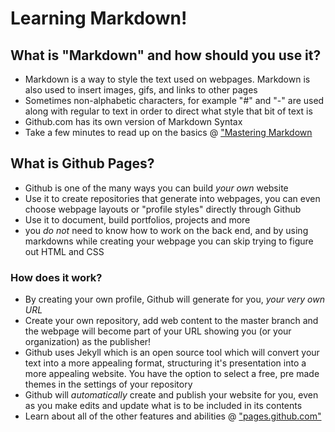 # Learning Markdown!

## What is "Markdown" and how should you use it?

- Markdown is a way to style the text used on webpages. Markdown is also used to insert images, gifs, and links to other pages
- Sometimes non-alphabetic characters, for example  "#" and "-" are used along with regular to text in order to direct what style that bit of text is
- Github.com has its own version of Markdown Syntax
- Take a few minutes to read up on the basics @ ["Mastering Markdown](https://guides.github.com/features/mastering-markdown/)

## What is Github Pages?

- Github is one of the many ways you can build _your own_ website
- Use it to create repositories that generate into webpages, you can even choose webpage layouts or "profile styles" directly through Github
- Use it to document, build portfolios, projects and more
- you _do not_ need to know how to work on the back end, and by using markdowns while creating your webpage you can skip trying to figure out HTML and CSS

### How does it work?

- By creating your own profile, Github will generate for you, _your very own URL_
- Create your own repository, add web content to the master branch and the webpage will become part of your URL showing you (or your organization) as the publisher!
- Github uses Jekyll which is an open source tool which will convert your text into a more appealing format, structuring it's presentation into a more appealing website. You have the option to select a free, pre made themes in the settings of your repository
- Github will _automatically_ create and publish your website for you, even as you make edits and update what is to be included in its contents
- Learn about all of the other features and abilities @ ["pages.github.com"](https://pages.github.com/)
